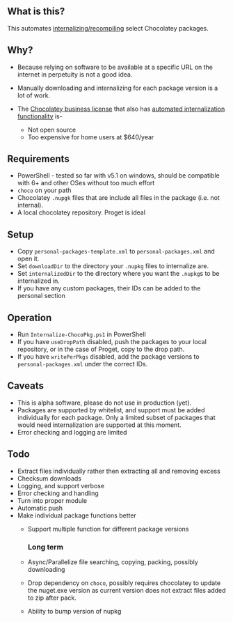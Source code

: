 ## What is this?

This automates [internalizing/recompiling](https://chocolatey.org/docs/how-to-recompile-packages) select Chocolatey packages.

## Why? 

- Because relying on software to be available at a specific URL on the internet in perpetuity is not a good idea.
- Manually downloading and internalizing for each package version is a lot of work.
- The [Chocolatey business license](https://chocolatey.org/pricing#faq-pricing) that also has [automated internalization functionality](https://chocolatey.org/docs/features-automatically-recompile-packages) is-
 
   - Not open source
   - Too expensive for home users at $640/year

## Requirements

- PowerShell - tested so far with v5.1 on windows, should be compatible with 6+ and other OSes without too much effort
- `choco` on your path
- Chocolatey `.nupgk` files that are include all files in the package (i.e. not internal).
- A local chocolatey repository. Proget is ideal

## Setup 

- Copy `personal-packages-template.xml` to `personal-packages.xml` and open it.
- Set `downloadDir` to the directory your `.nupkg` files to internalize are.
- Set `internalizedDir` to the directory where you want the `.nupkg`s to be internalized in.
- If you have any custom packages, their IDs can be added to the personal section

## Operation 

- Run `Internalize-ChocoPkg.ps1` in PowerShell
- If you have `useDropPath` disabled, push the packages to your local repository, or in the case of Proget, copy to the drop path.
- If you have `writePerPkgs` disabled, add the package versions to `personal-packages.xml` under the correct IDs.

## Caveats

- This is alpha software, please do not use in production (yet).
- Packages are supported by whitelist, and support must be added individually for each package. Only a limited subset of packages that would need internalization are supported at this moment.
- Error checking and logging are limited

## Todo

- Extract files individually rather then extracting all and removing excess
- Checksum downloads
- Logging, and support verbose
- Error checking and handling
- Turn into proper module
- Automatic push
- Make individual package functions better
  - Support multiple function for different package versions
    ### Long term
  
  - Async/Parallelize file searching, copying, packing, possibly downloading 
  - Drop dependency on `choco`, possibly requires chocolatey to update the nuget.exe version as current version does not extract files added to zip after pack.
  - Ability to bump version of nupkg